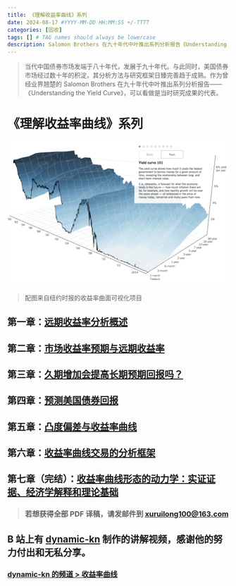```yaml
---
title: 《理解收益率曲线》系列
date: 2024-08-17 #YYYY-MM-DD HH:MM:SS +/-TTTT
categories: [固收]
tags: [] # TAG names should always be lowercase
description: Salomon Brothers 在九十年代中叶推出系列分析报告《Understanding the Yield Curve》
---
```


> 当代中国债券市场发端于八十年代，发展于九十年代。与此同时，美国债券市场经过数十年的积淀，其分析方法与研究框架日臻完善趋于成熟。作为曾经业界翘楚的 Salomon Brothers 在九十年代中叶推出系列分析报告——《Understanding the Yield Curve》，可以看做是当时研究成果的代表。

# 《理解收益率曲线》系列

![](/img/yield-curve/yield-curve.gif)

> 配图来自纽约时报的收益率曲面可视化项目

## 第一章：[远期收益率分析概述](https://xuruilong100.github.io/posts/%E8%BF%9C%E6%9C%9F%E6%94%B6%E7%9B%8A%E7%8E%87%E5%88%86%E6%9E%90%E6%A6%82%E8%BF%B0/)

## 第二章：[市场收益率预期与远期收益率]([www.cnblogs.com/xuruilong100/p/8372714.html](https://xuruilong100.github.io/posts/%E5%B8%82%E5%9C%BA%E6%94%B6%E7%9B%8A%E7%8E%87%E9%A2%84%E6%9C%9F%E4%B8%8E%E8%BF%9C%E6%9C%9F%E6%94%B6%E7%9B%8A%E7%8E%87/))

## 第三章：[久期增加会提高长期预期回报吗？](https://xuruilong100.github.io/posts/%E4%B9%85%E6%9C%9F%E5%A2%9E%E5%8A%A0%E4%BC%9A%E6%8F%90%E9%AB%98%E9%95%BF%E6%9C%9F%E9%A2%84%E6%9C%9F%E5%9B%9E%E6%8A%A5%E5%90%97/)

## 第四章：[预测美国债券回报](https://xuruilong100.github.io/posts/%E9%A2%84%E6%B5%8B%E7%BE%8E%E5%9B%BD%E5%80%BA%E5%88%B8%E5%9B%9E%E6%8A%A5/)

## 第五章：[凸度偏差与收益率曲线](https://xuruilong100.github.io/posts/%E5%87%B8%E5%BA%A6%E5%81%8F%E5%B7%AE%E4%B8%8E%E6%94%B6%E7%9B%8A%E7%8E%87%E6%9B%B2%E7%BA%BF/)

## 第六章：[收益率曲线交易的分析框架](https://xuruilong100.github.io/posts/%E6%94%B6%E7%9B%8A%E7%8E%87%E6%9B%B2%E7%BA%BF%E4%BA%A4%E6%98%93%E7%9A%84%E5%88%86%E6%9E%90%E6%A1%86%E6%9E%B6/)

## 第七章（完结）：[收益率曲线形态的动力学：实证证据、经济学解释和理论基础](https://xuruilong100.github.io/posts/%E6%94%B6%E7%9B%8A%E7%8E%87%E6%9B%B2%E7%BA%BF%E5%BD%A2%E6%80%81%E7%9A%84%E5%8A%A8%E5%8A%9B%E5%AD%A6-%E5%AE%9E%E8%AF%81%E8%AF%81%E6%8D%AE-%E7%BB%8F%E6%B5%8E%E5%AD%A6%E8%A7%A3%E9%87%8A%E5%92%8C%E7%90%86%E8%AE%BA%E5%9F%BA%E7%A1%80/)

> ### 若想获得全部 PDF 译稿，请发邮件到 xuruilong100@163.com

## B 站上有 [dynamic-kn](https://space.bilibili.com/472683851) 制作的讲解视频，感谢他的努力付出和无私分享。

### [dynamic-kn 的频道 > 收益率曲线](https://space.bilibili.com/472683851/channel/detail?cid=96555)
